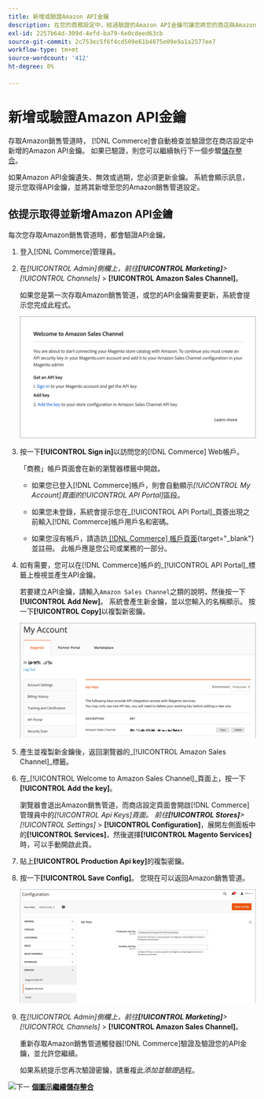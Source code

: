 ```yaml
---
title: 新增或驗證Amazon API金鑰
description: 在您的商務設定中，經過驗證的Amazon API金鑰可讓您將您的商店與Amazon賣家帳戶整合。
exl-id: 2257b64d-309d-4efd-ba79-6e0cdeed63cb
source-git-commit: 2c753ec5f6f4cd509e61b4875e09e9a1a2577ee7
workflow-type: tm+mt
source-wordcount: '412'
ht-degree: 0%

---
```


# 新增或驗證Amazon API金鑰

存取Amazon銷售管道時， [!DNL Commerce]會自動檢查並驗證您在商店設定中新增的Amazon API金鑰。 如果已驗證，則您可以繼續執行下一個步驟[儲存整合](./store-integration.md)。

如果Amazon API金鑰遺失、無效或過期，您必須更新金鑰。 系統會顯示訊息，提示您取得API金鑰，並將其新增至您的Amazon銷售管道設定。

## 依提示取得並新增Amazon API金鑰

每次您存取Amazon銷售管道時，都會驗證API金鑰。

1. 登入[!DNL Commerce]管理員。

1. 在&#x200B;_[!UICONTROL Admin]_側欄上，前往&#x200B;**[!UICONTROL Marketing]**>_[!UICONTROL Channels]_ > **[!UICONTROL Amazon Sales Channel]**。

   如果您是第一次存取Amazon銷售管道，或您的API金鑰需要更新，系統會提示您完成此程式。

   ![取得並新增Amazon API金鑰提示](assets/amazon-api-verification-prompt.png)

1. 按一下&#x200B;**[!UICONTROL Sign in]**&#x200B;以訪問您的[!DNL Commerce] Web帳戶。

   「商務」帳戶頁面會在新的瀏覽器標籤中開啟。

   - 如果您已登入[!DNL Commerce]帳戶，則會自動顯示&#x200B;_[!UICONTROL My Account]_頁面的_[!UICONTROL API Portal]_&#x200B;區段。

   - 如果您未登錄，系統會提示您在&#x200B;_[!UICONTROL API Portal]_頁簽出現之前輸入[!DNL Commerce]帳戶用戶名和密碼。

   - 如果您沒有帳戶，請造訪[ [!DNL Commerce] 帳戶頁面](https://account.magento.com/customer/account/login/){target=&quot;_blank&quot;}並註冊。 此帳戶應是您公司或業務的一部分。

1. 如有需要，您可以在[!DNL Commerce]帳戶的&#x200B;_[!UICONTROL API Portal]_標籤上檢視並產生API金鑰。

   若要建立API金鑰，請輸入`Amazon Sales Channel`之類的說明，然後按一下&#x200B;**[!UICONTROL Add New]**。 系統會產生新金鑰，並以您輸入的名稱顯示。 按一下&#x200B;**[!UICONTROL Copy]**&#x200B;以複製新密鑰。

   ![產生或複製API金鑰](assets/amazon-add-api-key.png)

1. 產生並複製新金鑰後，返回瀏覽器的&#x200B;_[!UICONTROL Amazon Sales Channel]_標籤。

1. 在&#x200B;_[!UICONTROL Welcome to Amazon Sales Channel]_頁面上，按一下&#x200B;**[!UICONTROL Add the key]**。

   瀏覽器會退出Amazon銷售管道，而商店設定頁面會開啟[!DNL Commerce]管理員中的&#x200B;_[!UICONTROL Api Keys]_頁面。 前往&#x200B;**[!UICONTROL Stores]**>_[!UICONTROL Settings]_ > **[!UICONTROL Configuration]**，展開左側面板中的&#x200B;**[!UICONTROL Services]**，然後選擇&#x200B;**[!UICONTROL Magento Services]**&#x200B;時，可以手動開啟此頁。

1. 貼上&#x200B;**[!UICONTROL Production Api key]**&#x200B;的複製密鑰。

1. 按一下&#x200B;**[!UICONTROL Save Config]**。 您現在可以返回Amazon銷售管道。

   ![在儲存配置中新增API金鑰](assets/config-magento-services-api-screen.png)

1. 在&#x200B;_[!UICONTROL Admin]_側欄上，前往&#x200B;**[!UICONTROL Marketing]**>_[!UICONTROL Channels]_ > **[!UICONTROL Amazon Sales Channel]**。

   重新存取Amazon銷售管道觸發器[!DNL Commerce]驗證及驗證您的API金鑰，並允許您繼續。

   如果系統提示您再次驗證密鑰，請重複此&#x200B;_添加並驗證_&#x200B;過程。

![下一](assets/btn-next.png) [**個圖示繼續儲存整合**](./store-integration.md)

